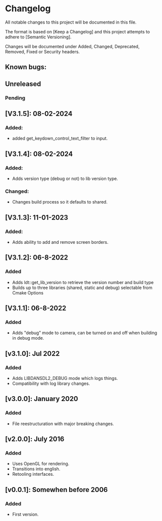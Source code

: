 # Changelog

All notable changes to this project will be documented in this file.

The format is based on [Keep a Changelog] and this project attempts to adhere to [Semantic Versioning].

Changes will be documented under Added, Changed, Deprecated, Removed, Fixed or Security headers.

## Known bugs:

## Unreleased
### Pending

## [V3.1.5]: 08-02-2024
### Added:
- added get_keydown_control_text_filter to input.

## [V3.1.4]: 08-02-2024
### Added:
- Adds version type (debug or not) to lib version type.
### Changed:
- Changes build process so it defaults to shared.

## [V3.1.3]: 11-01-2023
### Added:
- Adds ability to add and remove screen borders.

## [V3.1.2]: 06-8-2022
### Added
- Adds ldt::get_lib_version to retrieve the version number and build type
- Builds up to three libraries (shared, static and debug) selectable from Cmake Options

## [V3.1.1]: 06-8-2022
### Added
- Adds "debug" mode to camera, can be turned on and off when building in debug mode.

## [v3.1.0]: Jul 2022
### Added
- Adds LIBDANSDL2_DEBUG mode which logs things.
- Compatibility with log library changes.

## [v3.0.0]: January 2020
### Added
- File reestructuration with major breaking changes.

## [v2.0.0]: July 2016
### Added
- Uses OpenGL for rendering.
- Transitions into english.
- Retooling interfaces.

## [v0.0.1]: Somewhen before 2006
### Added
- First version.


